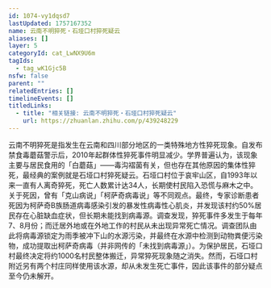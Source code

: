```yaml
---
id: 1074-vy1dqsd7
lastUpdated: 1757167352
name: 云南不明猝死・石垭口村猝死疑云
aliases: []
layer: 5
categoryId: cat_LwNX9U6m
tagIds:
  - tag_wK1Gjc5B
nsfw: false
parent: ""
relatedEntries: []
timelineEvents: []
titledLinks:
  - title: "相关链接: 云南不明猝死・石垭口村猝死疑云"
    url: https://zhuanlan.zhihu.com/p/439248229
---
```


云南不明猝死是指发生在云南和四川部分地区的一类特殊地方性猝死现象。自发布禁食毒蘑菇警示后，2010年起群体性猝死事件明显减少。学界普遍认为，该现象主要与居民食用的「白蘑菇」——毒沟褶菌有关，但也存在其他原因的集体性猝死，最经典的案例就是石垭口村猝死疑云。石垭口村位于哀牢山区，自1993年以来一直有人离奇猝死，死亡人数累计达34人，长期使村民陷入恐慌与麻木之中。关于死因，曾有「克山病说」「柯萨奇病毒说」等不同观点。最终，专家诊断患者死因为柯萨奇B族肠道病毒感染引发的暴发性病毒性心肌炎，并发现该村约50%居民存在心脏缺血症状，但长期未能找到病毒源。调查发现，猝死事件多发生于每年7、8月份；而迁居外地或在外地工作的村民从未出现异常死亡情况。调查团队由此将病毒源锁定为雨季被冲下山的水源污染，并最终在水源中检测到动物粪便污染物，成功提取出柯萨奇病毒（并非网传的「未找到病毒源」）。为保护居民，石垭口村最终决定将约1000名村民整体搬迁，异常猝死现象随之消失。然而，石垭口村附近另有两个村庄同样使用该水源，却从未发生死亡事件，因此该事件的部分疑点至今仍未解开。